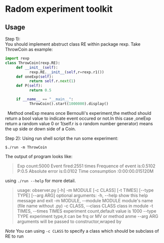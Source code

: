 # Radom experiment toolkit
## Usage
Step 1):  
You should implement abstruct class RE within package rexp.
    Take ThrowCoin as example:
```python
import rexp
class ThrowCoin(rexp.RE):
     def __init__(self):
           rexp.RE.__init__(self,r=rexp.r1())
     def oneExp(self):
           return self.r.next(1)
     def P(self):
           return 0.5

     if __name__ == "__main__":
           ThrowCoin().start(1000000).display()
```
&nbsp;&nbsp;Method oneExp means once Bernoulli's experiment,the method  should return a bool value to indicate event occured or not.In this case ,oneExp return a random value 0 or 1(self.r is o random number generator) means the up side or down side of a Coin.

Step 2):
    Using run shell script the run some experiment:
```
$./run -m ThrowCoin
```
The output of program looks like:
>Exp count:5000
    Event  fired:2551 times
    Frequence of event is:0.5102
    P:0.5
    Absolute error is:0.0102
    Time consumption :0:00:00.015120M
    
using `./run --help` for more detail.
>usage: observer.py [-h] -m MODULE [-c CLASS] [-t TIMES] [--type TYPE] [--arg ARG]
optional arguments:
  -h, --help            show this help message and exit
  -m MODULE, --module MODULE
                        module's name (file name without .py)
  -c CLASS, --class CLASS
                        class in module
  -t TIMES, --times TIMES
                        experiment count,default value is 1000
  --type TYPE           experiment type,it can be frq or MV or method anme
  --arg ARG             arguments will be passed to constructor,wraped by 
  
  *Note*
  You can using `-c CLASS` to specify a class which should be subclass of RE to run


